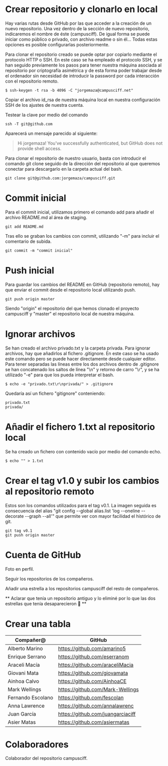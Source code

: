 # Crear repositorio y clonarlo en local

Hay varias rutas desde GitHub por las que acceder a la creación de un nuevo repositorio. Una vez dentro de la sección de nuevo repositorio, indicaremos el nombre de éste (campusciff). De igual forma se puede iniciar como público o privado, con archivo readme o sin él... Todas estas opciones es posible configurarlas posteriormente.

Para clonar el repositorio creado se puede optar por copiarlo mediante el protocolo HTTP o SSH. En este caso se ha empleado el protocolo SSH, y se han seguido previamente los pasos para tener nuestra máquina asociada al repositorio por criptografía asimétrica y de esta forma poder trabajar desde el ordenador sin necesidad de introducir la password por cada interacción con el repositorio remoto.

```Shell
$ ssh-keygen -t rsa -b 4096 -C "jorgemaza@campusciff.net"
```
Copiar el archivo id_rsa de nuestra máquina local en nuestra configuración SSH de los ajustes de nuestra cuenta.

Testear la clave por medio del comando 

```Shell
ssh -T git@github.com
```

Aparecerá un mensaje parecido al siguiente:

>Hi jorgemaza! You've successfully authenticated, but GitHub does not provide shell access.

Para clonar el repositorio de nuestro usuario, basta con introducir el comando git clone seguido de la dirección del repositorio al que queremos conectar para descargarlo en la carpeta actual del bash.
```Shell
git clone git@github.com:jorgemaza/campusciff.git
```

# Commit inicial
Para el commit inicial, utilizamos primero el comando add para añadir el archivo README.md al área de staging.

```Shell
git add README.md
```

Tras ello se graban los cambios con commit, utilizando "-m" para incluir el comentario de subida.

```Shell
git commit -m "commit inicial"
```

# Push inicial
Para guardar los cambios del README en GitHub (repositorio remoto), hay que enviar el commit desde el repositorio local utilizando push.

```Shell
git push origin master
```

Siendo "origin" el repositorio del que hemos clonado el proyecto campusciff y "master" el repositorio local de nuestra máquina.

# Ignorar archivos

Se han creado el archivo privado.txt y la carpeta privada. Para ignorar archivos, hay que añadirlos al fichero .gitignore. En este caso se ha usado este comando pero se puede hacer directamente desde cualquier editor. Para tener separadas las líneas entre los dos archivos dentro de .gitignore se han concatenado los saltos de línea "\n" y retorno de carro "\r", y se ha utilizado "-e" para que los pueda interpretar el bash.

```Shell
$ echo -e "privado.txt\r\nprivada/" > .gitignore
```

Quedaría así un fichero "gitignore" conteniendo:
```File
privado.txt
privada/
```
# Añadir el fichero 1.txt al repositorio local
Se ha creado un fichero con contenido vacío por medio del comando echo.
```Shell
$ echo "" > 1.txt
```
# Crear el tag v1.0 y subir los cambios al repositorio remoto
Estos son los comandos utilizados para el tag v0.1. La imagen seguida es consecuencia del alias "git config --global alias.list 'log --oneline --decorate --graph --all'" que permite ver con mayor facilidad el histórico de git.

```Shell
git tag v0.1
git push origin master
```

# Cuenta de GitHub

Foto en perfil.

Seguir los repositorios de los compañeros.

Añadir una estrella a los repositorios campusciff del resto de compañeros.

** Aclarar que tenía un repositorio antiguo y lo eliminé por lo que las dos estrellas que tenía desaparecieron :speak_no_evil: **

# Crear una tabla
| Compañer@ | GitHub |
|---|---|
| Alberto Marino  |  https://github.com/amarino5 |
| Enrique Serrano  | https://github.com/eserranom  |
| Araceli Macía | https://github.com/araceliMacia |
| Giovani Mata | https://github.com/giovamata |
| Ainhoa Calvo | https://github.com/AinhoaCE |
| Mark Wellings | https://github.com/Mark-Wellings |
| Fernando Escolano | https://github.com/fescolan |
| Anna Lawrence | https://github.com/annalawrenc |
| Juan García | https://github.com/juangarciaciff |
| Asier Matas | https://github.com/asiermatas |

# Colaboradores
Colaborador del repositorio campusciff.

